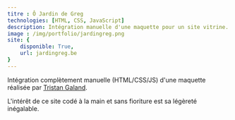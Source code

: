 ```yaml
---
titre : Ô Jardin de Greg
technologies: [HTML, CSS, JavaScript]
description: Intégration manuelle d'une maquette pour un site vitrine.
image : /img/portfolio/jardingreg.png
site: {
    disponible: True,
    url: jardingreg.be
}
---
```


Intégration complètement manuelle (HTML/CSS/JS) d'une maquette réalisée par [Tristan Galand](https://galandtristan.be).

L'intérêt de ce site codé à la main et sans fioriture est sa légèreté inégalable.